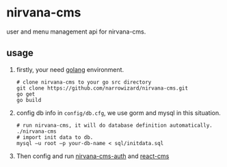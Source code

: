 # nirvana-cms
user and menu management api for nirvana-cms.

## usage
1. firstly, your need [golang](https://golang.org/) environment.
    ```shell
    # clone nirvana-cms to your go src directory
    git clone https://github.com/narrowizard/nirvana-cms.git
    go get
    go build
    ```
1. config db info in `config/db.cfg`, we use gorm and mysql in this situation.
    ```shell
    # run nirvana-cms, it will do database definition automatically.
    ./nirvana-cms
    # import init data to db.
    mysql –u root –p your-db-name < sql/initdata.sql
    ```
1. Then config and run [nirvana-cms-auth](https://github.com/narrowizard/nirvana-cms-auth.git) and [react-cms](https://github.com/narrowizard/react-cms.git)